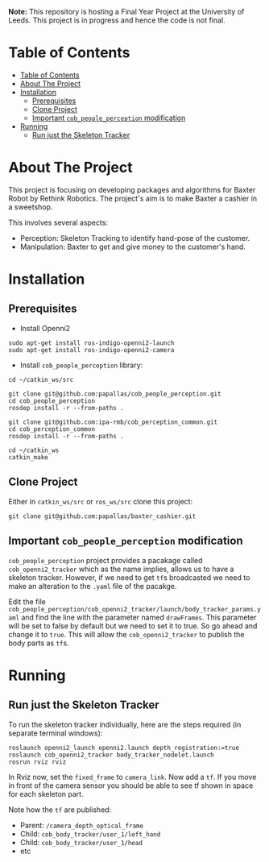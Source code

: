 **Note:** This repository is hosting a Final Year Project at the University of Leeds. This project is in progress and hence the code is not final.

Table of Contents
=================

  * [Table of Contents](#table-of-contents)
  * [About The Project](#About_The_Project)
  * [Installation](#installation)
    * [Prerequisites](#Prerequisites)
    * [Clone Project](#Clone_Project)
    * [Important `cob_people_perception` modification](Important_cob_people_perception_modification)
  * [Running](#Running)
    * [Run just the Skeleton Tracker](#Run_just_the_Skeleton_Tracker)

About The Project
=================

This project is focusing on developing packages and algorithms for Baxter Robot by Rethink Robotics. The project's aim is to make Baxter a cashier in a sweetshop. 

This involves several aspects:
- Perception: Skeleton Tracking to identify hand-pose of the customer.
- Manipulation: Baxter to get and give money to the customer's hand.

Installation
============

Prerequisites
-------------
- Install Openni2
```
sudo apt-get install ros-indigo-openni2-launch
sudo apt-get install ros-indigo-openni2-camera
```
- Install `cob_people_perception` library:
```
cd ~/catkin_ws/src

git clone git@github.com:papallas/cob_people_perception.git
cd cob_people_perception
rosdep install -r --from-paths .

git clone git@github.com:ipa-rmb/cob_perception_common.git
cd cob_perception_common
rosdep install -r --from-paths .

cd ~/catkin_ws
catkin_make
```

Clone Project
-------------
Either in `catkin_ws/src` or `ros_ws/src` clone this project:
```
git clone git@github.com:papallas/baxter_cashier.git
```

Important `cob_people_perception` modification
-----------------------------------------------
`cob_people_perception` project provides a pacakage called `cob_openni2_tracker` which as the name implies, allows us to have a skeleton tracker. However, if we need to get `tf`s broadcasted we need to make an alteration to the `.yaml` file of the pacakge.

Edit the file `cob_people_perception/cob_openni2_tracker/launch/body_tracker_params.yaml` and find the line with the parameter named `drawFrames`. This parameter will be set to false by default but we need to set it to true. So go ahead and change it to `true`. This will allow the `cob_openni2_tracker` to publish the body parts as `tf`s.

Running
=======

Run just the Skeleton Tracker
-----------------------------
To run the skeleton tracker individually, here are the steps required (in separate terminal windows):
```
roslaunch openni2_launch openni2.launch depth_registration:=true
roslaunch cob_openni2_tracker body_tracker_nodelet.launch
rosrun rviz rviz
```
In Rviz now, set the `fixed_frame` to `camera_link`. Now add a `tf`. If you move in front of the camera sensor you should be able to see tf shown in space for each skeleton part.

Note how the `tf` are published: 
- Parent: `/camera_depth_optical_frame`
- Child: `cob_body_tracker/user_1/left_hand`
- Child: `cob_body_tracker/user_1/head`
- etc
